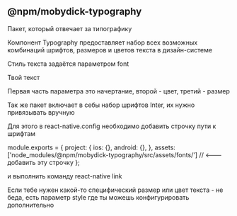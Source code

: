 ## @npm/mobydick-typography

Пакет, который отвечает за типографику

Компонент Typography предоставляет набор всех возможных комбинаций шрифтов, размеров и цветов текста в дизайн-системе

Стиль текста задаётся параметром font

<Typography font="SemiBold-Secondary-XS">Твой текст</Typography>

Первая часть параметра это начертание, второй - цвет, третий - размер

Так же пакет включает в себы набор шрифтов Inter, их нужно привязывать вручную

Для этого в react-native.config необходимо добавить строчку пути к шрифтам

module.exports = {
  project: {
    ios: {},
    android: {},
  },
  assets: ['node_modules/@npm/mobydick-typography/src/assets/fonts/'] // <--- добавить эту строчку
};

и выполнить команду react-native link

Если тебе нужен какой-то специфический размер или цвет текста - не беда, есть параметр style где ты можешь конфигурировать дополнительно
